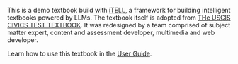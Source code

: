 <i-image src="/images/itell.svg" alt="iTELL logo" width="180" height="180" expandable="false" priority="true">
</i-image>

This is a demo textbook build with [iTELL](https://github.com/learlab/itell), a framework for building intelligent textbooks powered by LLMs. The textbook itself is adopted from [THe USCIS CIVICS TEST TEXTBOOK](https://www.uscis.gov/sites/default/files/document/brochures/OOC_M-1175_CivicsTextbook_8.5x11_V7_RGB_English_508.pdf). It was redesigned by a team comprised of subject matter expert,
content and assessment developer, multimedia and web developer.

Learn how to use this textbook in the <a href="/guide">User Guide</a>.
